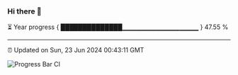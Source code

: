 ### Hi there 👋

⏳ Year progress { ██████████████▁▁▁▁▁▁▁▁▁▁▁▁▁▁▁▁ } 47.55 %

---

⏰ Updated on Sun, 23 Jun 2024 00:43:11 GMT

![Progress Bar CI](https://github.com/Shyam-Makwana/GitHub-Actions-Demo/workflows/Progress%20Bar%20CI/badge.svg)
